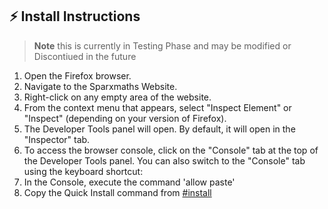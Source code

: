 ## ⚡ Install Instructions

> **Note** this is currently in Testing Phase and may be modified or Discontiued in the future
1. Open the Firefox browser.
2. Navigate to the Sparxmaths Website.
3. Right-click on any empty area of the website.
4. From the context menu that appears, select "Inspect Element" or "Inspect" (depending on your version of Firefox).
5. The Developer Tools panel will open. By default, it will open in the "Inspector" tab.
6. To access the browser console, click on the "Console" tab at the top of the Developer Tools panel.
   You can also switch to the "Console" tab using the keyboard shortcut:
9. In the Console, execute the command 'allow paste'
10. Copy the Quick Install command from [#install](https://github.com/SintcoLTD/sparxmaths#installation)
